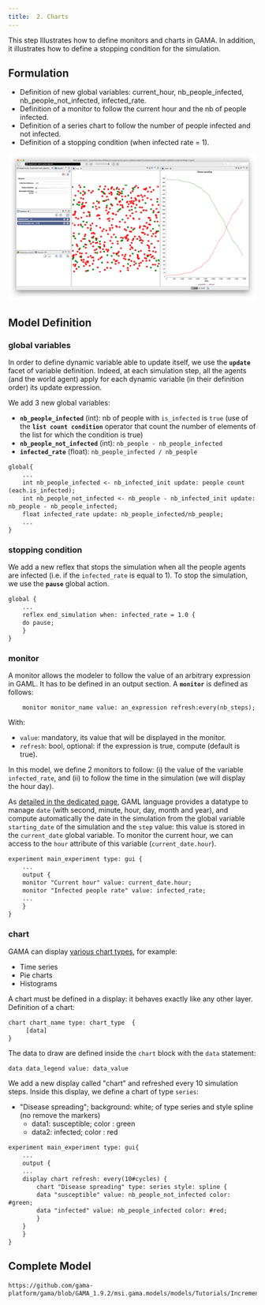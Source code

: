 ```yaml
---
title:  2. Charts
---
```


This step Illustrates how to define monitors and charts in GAMA. In addition, it illustrates how to define a stopping condition for the simulation.


## Formulation

* Definition of new global variables: current\_hour, nb\_people\_infected, nb\_people\_not\_infected, infected\_rate.
* Definition of a monitor to follow the current hour and the nb of people infected.
* Definition of a series chart to follow the number of people infected and not infected.
* Definition of a stopping condition (when infected rate = 1).

![Incremental model 2: plot of the disease spread.](/resources/images/tutorials/Incremental_model2.png)





## Model Definition

### global variables
In order to define dynamic variable able to update itself, we use the **`update`** facet of variable definition.
Indeed, at each simulation step, all the agents (and the world agent) apply for each dynamic variable (in their definition order) its update expression.

We add 3 new global variables:

* **`nb_people_infected`** (int): nb of people with `is_infected` is `true` (use of the **`list count condition`** operator that count the number of elements of the list for which the condition is true)
* **`nb_people_not_infected`** (int): `nb_people - nb_people_infected`
* **`infected_rate`** (float): `nb_people_infected / nb_people` 

```
global{
    ...
    int nb_people_infected <- nb_infected_init update: people count (each.is_infected);
    int nb_people_not_infected <- nb_people - nb_infected_init update: nb_people - nb_people_infected;
    float infected_rate update: nb_people_infected/nb_people;
    ...
}
```
### stopping condition

We add a new reflex that stops the simulation when all the people agents are infected (i.e. if the `infected_rate` is equal to 1). To stop the simulation, we use the **`pause`** global action.

```
global {
    ...
    reflex end_simulation when: infected_rate = 1.0 {
	do pause;
    }
}
```

### monitor

A monitor allows the modeler to follow the value of an arbitrary expression in GAML. It has to be defined in an output section. A **`monitor`** is defined as follows:
```
    monitor monitor_name value: an_expression refresh:every(nb_steps);
```

With:

* `value`: mandatory, its value that will be displayed in the monitor.
* `refresh`: bool, optional: if the expression is true, compute (default is true).

In this model, we define 2 monitors to follow: (i) the value of the variable `infected_rate`, and (ii) to follow the time in the simulation (we will display the hour day). 

As [detailed in the dedicated page](ManipulateDates), GAML language provides a datatype to manage `date` (with second, minute, hour, day, month and year), and compute automatically the date in the simulation from the global variable `starting_date` of the simulation and the `step` value: this value is stored in the `current_date` global variable. To monitor the current hour, we can access to the `hour` attribute of this variable (`current_date.hour`).

```
experiment main_experiment type: gui {
    ...
    output {
	monitor "Current hour" value: current_date.hour;
	monitor "Infected people rate" value: infected_rate;
	...
    }
}
```

### chart

GAMA can display [various chart types](DefiningCharts), for example:

* Time series
* Pie charts
* Histograms

A chart must be defined in a display: it behaves exactly like any other layer.
Definition of a chart:

```
chart chart_name type: chart_type  {
     [data]
}
```

The data to draw are defined inside the `chart` block with the `data` statement:

```
data data_legend value: data_value
```

We add a new display called "chart" and refreshed every 10 simulation steps.
Inside this display, we define a chart of type `series`:

* "Disease spreading"; background: white; of type series and style spline (no remove the markers)
  * data1: susceptible; color : green
  * data2: infected; color : red

```
experiment main_experiment type: gui{
    ...
    output {
	...
	display chart refresh: every(10#cycles) {
	    chart "Disease spreading" type: series style: spline {
		data "susceptible" value: nb_people_not_infected color: #green;
		data "infected" value: nb_people_infected color: #red;
	    }
	}
    }
}
```




## Complete Model

```gaml reference
https://github.com/gama-platform/gama/blob/GAMA_1.9.2/msi.gama.models/models/Tutorials/Incremental%20Model/models/Incremental%20Model%202.gaml
```

